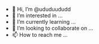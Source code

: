 - 👋 Hi, I’m @ududuududd
- 👀 I’m interested in ...
- 🌱 I’m currently learning ...
- 💞️ I’m looking to collaborate on ...
- 📫 How to reach me ...

<!---
ududuududd/ududuududd is a ✨ special ✨ repository because its `README.md` (this file) appears on your GitHub profile.
You can click the Preview link to take a look at your changes.
--->
